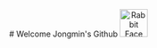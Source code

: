 <div align="center">
# Welcome Jongmin's Github <img src="https://raw.githubusercontent.com/Tarikul-Islam-Anik/Animated-Fluent-Emojis/master/Emojis/Animals/Rabbit%20Face.png" alt="Rabbit Face" width="50" height="50" />
</div>
